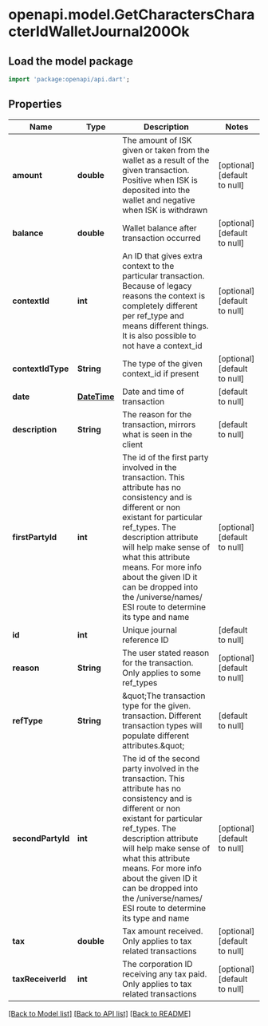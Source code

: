 # openapi.model.GetCharactersCharacterIdWalletJournal200Ok

## Load the model package
```dart
import 'package:openapi/api.dart';
```

## Properties
Name | Type | Description | Notes
------------ | ------------- | ------------- | -------------
**amount** | **double** | The amount of ISK given or taken from the wallet as a result of the given transaction. Positive when ISK is deposited into the wallet and negative when ISK is withdrawn | [optional] [default to null]
**balance** | **double** | Wallet balance after transaction occurred | [optional] [default to null]
**contextId** | **int** | An ID that gives extra context to the particular transaction. Because of legacy reasons the context is completely different per ref_type and means different things. It is also possible to not have a context_id | [optional] [default to null]
**contextIdType** | **String** | The type of the given context_id if present | [optional] [default to null]
**date** | [**DateTime**](DateTime.md) | Date and time of transaction | [default to null]
**description** | **String** | The reason for the transaction, mirrors what is seen in the client | [default to null]
**firstPartyId** | **int** | The id of the first party involved in the transaction. This attribute has no consistency and is different or non existant for particular ref_types. The description attribute will help make sense of what this attribute means. For more info about the given ID it can be dropped into the /universe/names/ ESI route to determine its type and name | [optional] [default to null]
**id** | **int** | Unique journal reference ID | [default to null]
**reason** | **String** | The user stated reason for the transaction. Only applies to some ref_types | [optional] [default to null]
**refType** | **String** | \&quot;The transaction type for the given. transaction. Different transaction types will populate different attributes.\&quot; | [default to null]
**secondPartyId** | **int** | The id of the second party involved in the transaction. This attribute has no consistency and is different or non existant for particular ref_types. The description attribute will help make sense of what this attribute means. For more info about the given ID it can be dropped into the /universe/names/ ESI route to determine its type and name | [optional] [default to null]
**tax** | **double** | Tax amount received. Only applies to tax related transactions | [optional] [default to null]
**taxReceiverId** | **int** | The corporation ID receiving any tax paid. Only applies to tax related transactions | [optional] [default to null]

[[Back to Model list]](../README.md#documentation-for-models) [[Back to API list]](../README.md#documentation-for-api-endpoints) [[Back to README]](../README.md)


